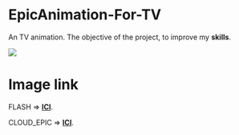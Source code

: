 # EpicAnimation-For-TV

An TV animation. The objective of the project, to improve my **skills**.

![](EpicAnumationforTV.gif)


# Image link

FLASH => [**ICI**](https://www.iconfinder.com/icons/2995002/flash_light_power_storm_charge_energy_lamp_icon).

CLOUD_EPIC => [**ICI**](https://www.iconfinder.com/icons/2875631/cloud_epic_layer_photo_sticker_storm_word_icon).

